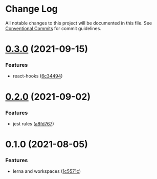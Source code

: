 # Change Log

All notable changes to this project will be documented in this file.
See [Conventional Commits](https://conventionalcommits.org) for commit guidelines.

# [0.3.0](https://github.com/lundegaard/eslint-config-lundegaard/compare/v0.2.0...v0.3.0) (2021-09-15)


### Features

* react-hooks ([6c34494](https://github.com/lundegaard/eslint-config-lundegaard/commit/6c34494c26cfa5c5d45bbd7e1fbe469fe6f051b8))





# [0.2.0](https://github.com/lundegaard/eslint-config-lundegaard/compare/v0.1.0...v0.2.0) (2021-09-02)


### Features

* jest rules ([a8fd767](https://github.com/lundegaard/eslint-config-lundegaard/commit/a8fd767f0a433d3deb2e1db5845531f99038f296))





# 0.1.0 (2021-08-05)


### Features

* lerna and workspaces ([1c5571c](https://github.com/lundegaard/eslint-config-lundegaard/commit/1c5571c27b6fed2ecfa892ed77118eb19a2c3a79))
